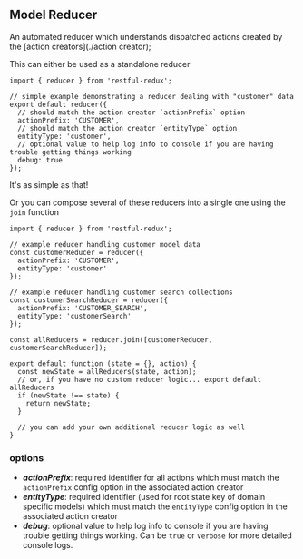 Model Reducer
---------------
An automated reducer which understands dispatched actions created by the [action creators](./action creator);

This can either be used as a standalone reducer
```
import { reducer } from 'restful-redux';

// simple example demonstrating a reducer dealing with "customer" data
export default reducer({
  // should match the action creator `actionPrefix` option
  actionPrefix: 'CUSTOMER',
  // should match the action creator `entityType` option
  entityType: 'customer',
  // optional value to help log info to console if you are having trouble getting things working
  debug: true
});
```
It's as simple as that!

Or you can compose several of these reducers into a single one using the `join` function
```
import { reducer } from 'restful-redux';

// example reducer handling customer model data
const customerReducer = reducer({
  actionPrefix: 'CUSTOMER',
  entityType: 'customer'
});

// example reducer handling customer search collections
const customerSearchReducer = reducer({
  actionPrefix: 'CUSTOMER_SEARCH',
  entityType: 'customerSearch'
});

const allReducers = reducer.join([customerReducer, customerSearchReducer]);

export default function (state = {}, action) {
  const newState = allReducers(state, action);
  // or, if you have no custom reducer logic... export default allReducers
  if (newState !== state) {
    return newState;
  }

  // you can add your own additional reducer logic as well
}
```


### options
* ***actionPrefix***: required identifier for all actions which must match the `actionPrefix` config option in the associated action creator
* ***entityType***: required identifier (used for root state key of domain specific models) which must match the `entityType` config option in the associated action creator
* ***debug***: optional value to help log info to console if you are having trouble getting things working.  Can be `true` or `verbose` for more detailed console logs.
